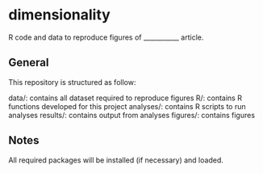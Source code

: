 # dimensionality
R code and data to reproduce figures of ___________ article.

## General
This repository is structured as follow:

data/: contains all dataset required to reproduce figures
R/: contains R functions developed for this project
analyses/: contains R scripts to run analyses
results/: contains output from analyses
figures/: contains figures 

## Notes
All required packages will be installed (if necessary) and loaded.


